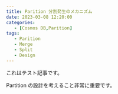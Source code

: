 ```yaml
---
title: Parition 分割発生のメカニズム
date: 2023-03-08 12:20:00
categories:
   - [Cosmos DB,Parition]
tags:
   - Parition
   - Merge
   - Split
   - Design
---
```


これはテスト記事です。

Partition の設計を考えること非常に重要です。